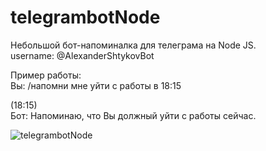 # telegrambotNode
Небольшой бот-напоминалка для телеграма на Node JS.<br/>
username: @AlexanderShtykovBot<br/>

Пример работы:<br/>
Вы: /напомни мне уйти с работы в 18:15<br/>

(18:15)<br/>
Бот: Напоминаю, что Вы должный уйти с работы сейчас.<br/>

![telegrambotNode](https://pp.vk.me/c626428/v626428987/16041/dxu9K_Vt2vA.jpg)
